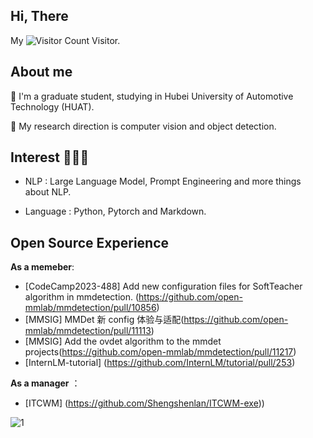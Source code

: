 ## Hi, There
My ![Visitor Count](https://profile-counter.glitch.me/Shengshenlan/count.svg) Visitor.

## About me
🌱 I'm a graduate student, studying in Hubei University of Automotive Technology (HUAT).

💬 My research direction is computer vision and object detection.

## Interest 👨🏽‍💻
- NLP : Large Language Model, Prompt Engineering and more things about NLP.

- Language : Python, Pytorch and Markdown.

## Open Source Experience

**As a memeber**:
- [CodeCamp2023-488] Add new configuration files for SoftTeacher algorithm in mmdetection. (https://github.com/open-mmlab/mmdetection/pull/10856)
- [MMSIG] MMDet 新 config 体验与适配(https://github.com/open-mmlab/mmdetection/pull/11113)
- [MMSIG] Add the ovdet algorithm to the mmdet projects(https://github.com/open-mmlab/mmdetection/pull/11217)
- [InternLM-tutorial] (https://github.com/InternLM/tutorial/pull/253)

**As a manager** ：
- [ITCWM] (https://github.com/Shengshenlan/ITCWM-exe))
  
![1](https://github.com/Shengshenlan/Shengshenlan/assets/57640594/6a3e938f-43ac-40df-a00d-599980e4e0ba)

